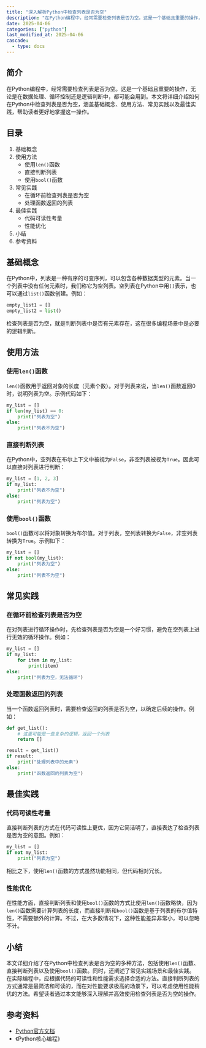 ```yaml
---
title: "深入解析Python中检查列表是否为空"
description: "在Python编程中，经常需要检查列表是否为空。这是一个基础且重要的操作，无论是在数据处理、循环控制还是逻辑判断中，都可能会用到。本文将详细介绍如何在Python中检查列表是否为空，涵盖基础概念、使用方法、常见实践以及最佳实践，帮助读者更好地掌握这一操作。"
date: 2025-04-06
categories: ["python"]
last_modified_at: 2025-04-06
cascade:
  - type: docs
---
```



## 简介
在Python编程中，经常需要检查列表是否为空。这是一个基础且重要的操作，无论是在数据处理、循环控制还是逻辑判断中，都可能会用到。本文将详细介绍如何在Python中检查列表是否为空，涵盖基础概念、使用方法、常见实践以及最佳实践，帮助读者更好地掌握这一操作。

<!-- more -->
## 目录
1. 基础概念
2. 使用方法
    - 使用`len()`函数
    - 直接判断列表
    - 使用`bool()`函数
3. 常见实践
    - 在循环前检查列表是否为空
    - 处理函数返回的列表
4. 最佳实践
    - 代码可读性考量
    - 性能优化
5. 小结
6. 参考资料

## 基础概念
在Python中，列表是一种有序的可变序列，可以包含各种数据类型的元素。当一个列表中没有任何元素时，我们称它为空列表。空列表在Python中用`[]`表示，也可以通过`list()`函数创建。例如：
```python
empty_list1 = []
empty_list2 = list()
```
检查列表是否为空，就是判断列表中是否有元素存在，这在很多编程场景中是必要的逻辑判断。

## 使用方法

### 使用`len()`函数
`len()`函数用于返回对象的长度（元素个数）。对于列表来说，当`len()`函数返回0时，说明列表为空。示例代码如下：
```python
my_list = []
if len(my_list) == 0:
    print("列表为空")
else:
    print("列表不为空")
```
### 直接判断列表
在Python中，空列表在布尔上下文中被视为`False`，非空列表被视为`True`。因此可以直接对列表进行判断：
```python
my_list = [1, 2, 3]
if my_list:
    print("列表不为空")
else:
    print("列表为空")
```
### 使用`bool()`函数
`bool()`函数可以将对象转换为布尔值。对于列表，空列表转换为`False`，非空列表转换为`True`。示例如下：
```python
my_list = []
if not bool(my_list):
    print("列表为空")
else:
    print("列表不为空")
```

## 常见实践

### 在循环前检查列表是否为空
在对列表进行循环操作时，先检查列表是否为空是一个好习惯，避免在空列表上进行无效的循环操作。例如：
```python
my_list = []
if my_list:
    for item in my_list:
        print(item)
else:
    print("列表为空，无法循环")
```

### 处理函数返回的列表
当一个函数返回列表时，需要检查返回的列表是否为空，以确定后续的操作。例如：
```python
def get_list():
    # 这里可能是一些复杂的逻辑，返回一个列表
    return []

result = get_list()
if result:
    print("处理列表中的元素")
else:
    print("函数返回的列表为空")
```

## 最佳实践

### 代码可读性考量
直接判断列表的方式在代码可读性上更优，因为它简洁明了，直接表达了检查列表是否为空的意图。例如：
```python
my_list = []
if not my_list:
    print("列表为空")
```
相比之下，使用`len()`函数的方式虽然功能相同，但代码相对冗长。

### 性能优化
在性能方面，直接判断列表和使用`bool()`函数的方式比使用`len()`函数略快，因为`len()`函数需要计算列表的长度，而直接判断和`bool()`函数是基于列表的布尔值特性，不需要额外的计算。不过，在大多数情况下，这种性能差异非常小，可以忽略不计。

## 小结
本文详细介绍了在Python中检查列表是否为空的多种方法，包括使用`len()`函数、直接判断列表以及使用`bool()`函数。同时，还阐述了常见实践场景和最佳实践。在实际编程中，应根据代码的可读性和性能需求选择合适的方法。直接判断列表的方式通常是最简洁和可读的，而在对性能要求极高的场景下，可以考虑使用性能稍优的方法。希望读者通过本文能够深入理解并高效使用检查列表是否为空的操作。

## 参考资料
- [Python官方文档](https://docs.python.org/3/)
- 《Python核心编程》